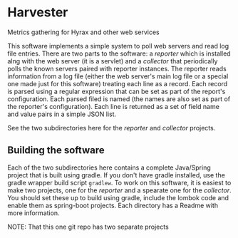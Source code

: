 # Harvester
Metrics gathering for Hyrax and other web services

This software implements a simple system to poll web servers and read log file
entries. There are two parts to the software: a _reporter_ which is installed
alng with the web server (it is a servlet) and a _collector_ that periodically 
polls the known servers paired with reporter instances. The reporter reads 
information from a log file (either the web server's main log file or a special
one made just for this software) treating each line as a record. Each record 
is parsed using a regular expression that can be set as part of the report's 
configuration. Each parsed filed is named (the names are also set as part of
the reporter's configuration). Each line is returned as a set of field name and
value pairs in a simple JSON list.

See the two subdirectories here for the _reporter_ and _collector_ projects.

## Building the software
Each of the two subdirectories here contains a complete Java/Spring project
that is built using gradle. If you don't have gradle installed, use the gradle
wrapper build script ```gradlew```. To work on this software, it is easiest to 
make two projects, one for the _reporter_ and a spearate one for the _collector_.
You should set these up to build using gradle, include the lombok code and enable
them as spring-boot projects. Each directory has a Readme with more information.

NOTE: That this one git repo has two separate projects
